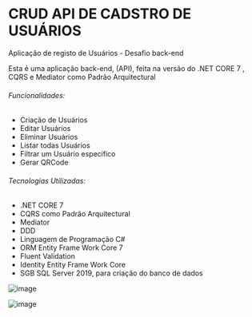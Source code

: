 # CRUD API DE CADSTRO DE USUÁRIOS
<p>Aplicação de registo de Usuários - Desafio back-end</p>
Esta é uma aplicação back-end, (API), feita na versão do .NET CORE 7 , CQRS e Mediator como Padrão Arquitectural
<h6>Funcionalidades: </h6>
<ul> 
   <li>Criação de Usuários</li>
   <li>Editar Usuários</li>
   <li>Eliminar Usuários</li>
   <li>Listar todas Usuários</li>
   <li>Filtrar um Usuário especifico</li>
   <li>Gerar QRCode</li>	
</ul>

<h6>Tecnologias Utilizadas:</h6>
<ul> 
   <li>.NET CORE 7</li>
   <li>CQRS como Padrão Arquitectural</li>
   <li>Mediator</li>
   <li>DDD</li>
   <li>Linguagem de Programação C#</li>
   <li>ORM Entity Frame Work Core 7 </li>
   <li> Fluent Validation </li>
   <li>Identity Entity Frame Work Core </li>
   <li>SGB SQL Server 2019, para criação do banco de dados</li>
</ul>

![image](https://github.com/user-attachments/assets/707daeec-badb-48c0-a5d9-526c92f3a67b)

![image](https://github.com/user-attachments/assets/2d0eb8d0-2bc4-4e46-bcb8-5c1b4b223ebd)
